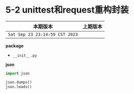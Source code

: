 # 5-2 unittest和request重构封装

|本期版本|上期版本
|:---:|:---:
`Sat Sep 23 23:14:59 CST 2023` | 

**package**

* `__init__.py`

**json**

```python
import json

json.dumps()
json.loads()
```

